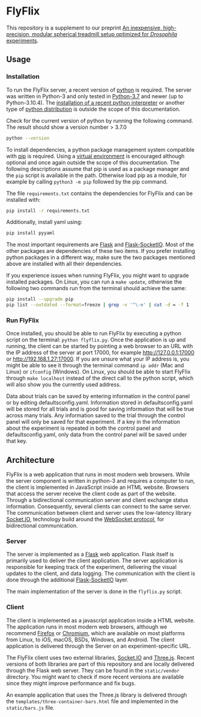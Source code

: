 # FlyFlix

This repository is a supplement to our preprint [An inexpensive, high-precision, modular spherical treadmill setup optimized for *Drosophila* experiments](https://doi.org/10.1101/2021.04.29.442008).

## Usage

### Installation

To run the FlyFlix server, a recent version of [python](https://www.python.org/) is required. The server was written in Python-3 and only tested in [Python-3.7](https://devguide.python.org/#status-of-python-branches) and newer (up to Python-3.10.4). The [installation of a recent python interpreter](https://wiki.python.org/moin/BeginnersGuide/Download) or another type of [python distribution](https://www.anaconda.com/products/individual) is outside the scope of this documentation.

Check for the current version of python by running the following command. The result should show a version number > 3.7.0

```sh
python --version
```

To install dependencies, a python package management system compatible with [pip](https://pip.pypa.io/en/stable/) is required. Using a [virtual environment](https://packaging.python.org/guides/installing-using-pip-and-virtual-environments/#creating-a-virtual-environment) is encouraged although optional and once again outside the scope of this documentation. The following descriptions assume that pip is used as a package manager and the `pip` script is available in the path. Otherwise load pip as a module, for example by calling `python3 -m pip` followed by the pip command.

The file `requirements.txt` contains the dependencies for FlyFlix and can be installed with:

```sh
pip install -r requirements.txt
```

Additionally, install yaml using:

```sh
pip install pyyaml
```

The most important requirements are [Flask](https://pypi.org/project/Flask/) and [Flask-SocketIO](https://pypi.org/project/Flask-SocketIO/). Most of the other packages are dependencies of these two items. If you prefer installing python packages in a different way, make sure the two packages mentioned above are installed with all their dependencies.

If you experience issues when running FlyFlix, you might want to upgrade installed packages. On Linux, you can run a `make update`, otherwise the following two commands run from the terminal should achieve the same:

```sh
pip install --upgrade pip
pip list --outdated --format=freeze | grep -v '^\-e' | cut -d = -f 1  | xargs -n1 pip install -U
```

### Run FlyFlix

Once installed, you should be able to run FlyFlix by executing a python script on the terminal: `python flyflix.py`. Once the application is up and running, the client can be started by pointing a web browser to an URL with the IP address of the server at port 17000, for example <http://127.0.0.1:17000> or <http://192.168.1.27:17000>. If you are unsure what your IP address is, you might be able to see it through the terminal command `ip addr` (Mac and Linux) or `ifconfig` (Windows). On Linux, you should be able to start FlyFlix through `make localhost` instead of the direct call to the python script, which will also show you the currently used address.

Data about trials can be saved by entering information in the control panel or by editing defaultsconfig.yaml.
Information stored in defaultsconfig.yaml will be stored for all trials and is good for saving information that will be true across many trials.
Any information saved to the trial through the control panel will only be saved for that experiment.
If a key in the information about the experiment is repeated in both the control panel and defaultsconfig.yaml, only data from the control panel will be saved under that key.


## Architecture

FlyFlix is a web application that runs in most modern web browsers. While the server component is written in python-3 and requires a computer to run, the client is implemented in JavaScript inside an HTML website. Browsers that access the server receive the client code as part of the website. Through a bidirectional communication server and client exchange status information. Consequently, several clients can connect to the same server. The communication between client and server uses the low-latency library [Socket.IO](https://socket.io/), technology build around the [WebSocket protocol](https://en.wikipedia.org/wiki/WebSocket), for bidirectional communication.

### Server

The server is implemented as a [Flask](https://flask.palletsprojects.com) web application. Flask itself is primarily used to deliver the client application. The server application is responsible for keeping track of the experiment, delivering the visual updates to the client, and data logging. The communication with the client is done through the additional [Flask-SocketIO](https://flask-socketio.readthedocs.io) layer.

The main implementation of the server is done in the `flyflix.py` script.

### Client

The client is implemented as a javascript application inside a HTML website. The application runs in most modern web browsers, although we recommend [Firefox](https://en.wikipedia.org/wiki/Firefox) or [Chromium](https://en.wikipedia.org/wiki/Chromium_(web_browser)), which are available on most platforms from Linux, to iOS, macOS, BSDs, Windows, and Android. The client application is delivered through the Server on an experiment-specific URL.

The FlyFlix client uses two external libraries, [Socket.IO](https://socket.io/) and [Three.js](https://threejs.org/). Recent versions of both libraries are part of this repository and are locally delivered through the Flask web server. They can be found in the `static/vendor` directory. You might want to check if more recent versions are available since they might improve performance and fix bugs.

An example application that uses the Three.js library is delivered through the `templates/three-container-bars.html` file and implemented in the `static/bars.js` file.